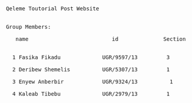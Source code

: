  <pre>
 Qeleme Toutorial Post Website<br>
 
 Group Members:<br>
    name                          id              Section <br>
    
   1 Fasika Fikadu             UGR/9597/13         3 
   
   2 Deribew Shemelis          UGR/5307/13         1  
   
   3 Enyew Anberbir            UGR/9324/13	        1
   
   4 Kaleab Tibebu             UGR/2979/13         1   
   </pre>
   

